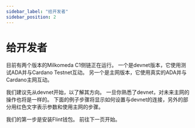 ```yaml
---
sidebar_label: "给开发者"
sidebar_position: 2
---
```


# 给开发者

目前有两个版本的Milkomeda C1侧链正在运行。 一个是devnet版本，它使用测试ADA并与Cardano Testnet互动。 另一个是主网版本，它使用真实的ADA并与Cardano主网互动。

我们建议先从devnet开始，以了解其方向。 一旦你熟悉了devnet，对未来主网的操作也将是一样的。 下面的例子步骤将显示如何设置与devnet的连接，另外的部分用红色文字表示参数和使用主网的步骤。

我们的第一步是安装Flint钱包。 前往下一页开始。
